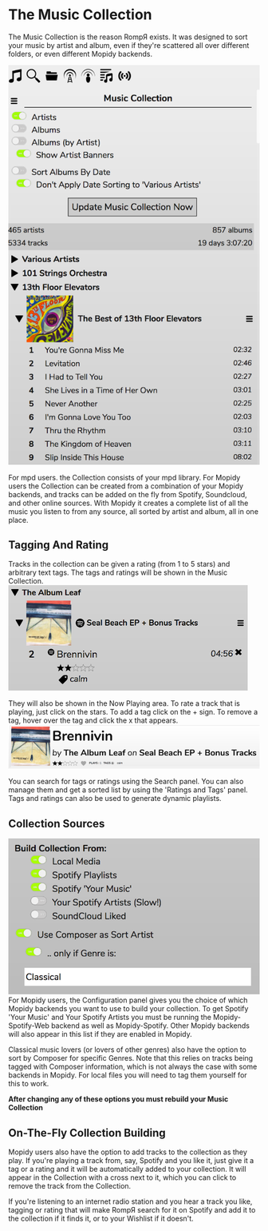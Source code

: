 # The Music Collection
The Music Collection is the reason RompЯ exists. It was designed to sort your music by artist and album, even if they're scattered all over different folders, or even different Mopidy backends.

![](images/collection.png)

For mpd users. the Collection consists of your mpd library. For Mopidy users the Collection can be created from a combination of your Mopidy backends, and tracks can be added on the fly from Spotify, Soundcloud, and other online sources. With Mopidy it creates a complete list of all the music you listen to from any source, all sorted by artist and album, all in one place.

## Tagging And Rating
Tracks in the collection can be given a rating (from 1 to 5 stars) and arbitrary text tags. The tags and ratings will be shown in the Music Collection.
![](images/taggedtrack1.png)

They will also be shown in the Now Playing area. To rate a track that is playing, just click on the stars. To add a tag click on the + sign. To remove a tag, hover over the tag and click the x that appears.
![](images/taggedtrack2.png)

You can search for tags or ratings using the Search panel. You can also manage them and get a sorted list by using the 'Ratings and Tags' panel. Tags and ratings can also be used to generate dynamic playlists.

## Collection Sources
![](images/buildcollectionfrom.png)
For Mopidy users, the Configuration panel gives you the choice of which Mopidy backends you want to use to build your collection. To get Spotify 'Your Music' and Your Spotify Artists you must be running the Mopidy-Spotify-Web backend as well as Mopidy-Spotify. Other Mopidy backends will also appear in this list if they are enabled in Mopidy.

Classical music lovers (or lovers of other genres) also have the option to sort by Composer for specific Genres. Note that this relies on tracks being tagged with Composer information, which is not always the case with some backends in Mopidy. For local files you will need to tag them yourself for this to work.

**After changing any of these options you must rebuild your Music Collection**

## On-The-Fly Collection Building
Mopidy users also have the option to add tracks to the collection as they play. If you're playing a track from, say, Spotify and you like it, just give it a tag or a rating and it will be automatically added to your collection. It will appear in the Collection with a cross next to it, which you can click to remove the track from the Collection.

If you're listening to an internet radio station and you hear a track you like, tagging or rating that will make RompЯ search for it on Spotify and add it to the collection if it finds it, or to your Wishlist if it doesn't.
